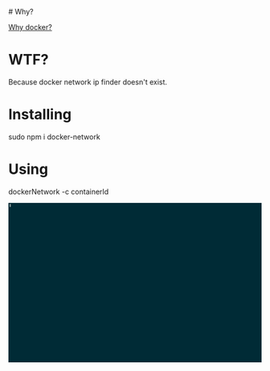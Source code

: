 # Why?

[Why docker?](https://blog.codeship.com/why-docker/)

# WTF?

Because docker network ip finder doesn't exist.

# Installing

sudo npm i docker-network

# Using

dockerNetwork -c containerId

![GIF](dockerNetwork.gif)
